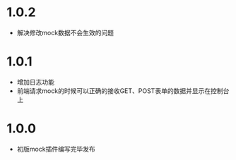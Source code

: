# 1.0.2

- 解决修改mock数据不会生效的问题


# 1.0.1

- 增加日志功能
- 前端请求mock的时候可以正确的接收GET、POST表单的数据并显示在控制台上


# 1.0.0

- 初版mock插件编写完毕发布